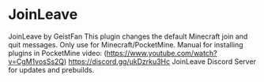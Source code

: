# JoinLeave
JoinLeave by GeistFan
This plugin changes the default Minecraft join and quit messages.
Only use for Minecraft/PocketMine.
Manual for installing plugins in PocketMine video: (https://www.youtube.com/watch?v=CgM1vosSs2Q)
https://discord.gg/ukDzrku3Hc
JoinLeave Discord Server for updates and prebuilds.

